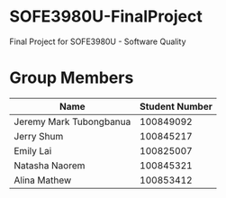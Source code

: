 # SOFE3980U-FinalProject

Final Project for SOFE3980U - Software Quality

# Group Members

| Name                    | Student Number |
| ----------------------- | -------------- |
| Jeremy Mark Tubongbanua | 100849092      |
| Jerry Shum              | 100845217      |
| Emily Lai               | 100825007      |
| Natasha Naorem          | 100845321      |
| Alina Mathew            | 100853412      |
